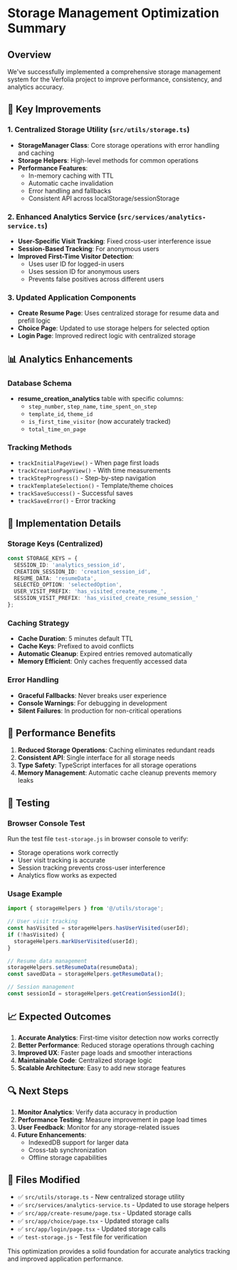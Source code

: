 # Storage Management Optimization Summary

## Overview
We've successfully implemented a comprehensive storage management system for the Verfolia project to improve performance, consistency, and analytics accuracy.

## 🎯 Key Improvements

### 1. Centralized Storage Utility (`src/utils/storage.ts`)
- **StorageManager Class**: Core storage operations with error handling and caching
- **Storage Helpers**: High-level methods for common operations
- **Performance Features**:
  - In-memory caching with TTL
  - Automatic cache invalidation
  - Error handling and fallbacks
  - Consistent API across localStorage/sessionStorage

### 2. Enhanced Analytics Service (`src/services/analytics-service.ts`)
- **User-Specific Visit Tracking**: Fixed cross-user interference issue
- **Session-Based Tracking**: For anonymous users
- **Improved First-Time Visitor Detection**:
  - Uses user ID for logged-in users
  - Uses session ID for anonymous users
  - Prevents false positives across different users

### 3. Updated Application Components
- **Create Resume Page**: Uses centralized storage for resume data and prefill logic
- **Choice Page**: Updated to use storage helpers for selected option
- **Login Page**: Improved redirect logic with centralized storage

## 📊 Analytics Enhancements

### Database Schema
- **resume_creation_analytics** table with specific columns:
  - `step_number`, `step_name`, `time_spent_on_step`
  - `template_id`, `theme_id`
  - `is_first_time_visitor` (now accurately tracked)
  - `total_time_on_page`

### Tracking Methods
- `trackInitialPageView()` - When page first loads
- `trackCreationPageView()` - With time measurements
- `trackStepProgress()` - Step-by-step navigation
- `trackTemplateSelection()` - Template/theme choices
- `trackSaveSuccess()` - Successful saves
- `trackSaveError()` - Error tracking

## 🔧 Implementation Details

### Storage Keys (Centralized)
```typescript
const STORAGE_KEYS = {
  SESSION_ID: 'analytics_session_id',
  CREATION_SESSION_ID: 'creation_session_id',
  RESUME_DATA: 'resumeData',
  SELECTED_OPTION: 'selectedOption',
  USER_VISIT_PREFIX: 'has_visited_create_resume_',
  SESSION_VISIT_PREFIX: 'has_visited_create_resume_session_'
};
```

### Caching Strategy
- **Cache Duration**: 5 minutes default TTL
- **Cache Keys**: Prefixed to avoid conflicts
- **Automatic Cleanup**: Expired entries removed automatically
- **Memory Efficient**: Only caches frequently accessed data

### Error Handling
- **Graceful Fallbacks**: Never breaks user experience
- **Console Warnings**: For debugging in development
- **Silent Failures**: In production for non-critical operations

## 🚀 Performance Benefits

1. **Reduced Storage Operations**: Caching eliminates redundant reads
2. **Consistent API**: Single interface for all storage needs
3. **Type Safety**: TypeScript interfaces for all storage operations
4. **Memory Management**: Automatic cache cleanup prevents memory leaks

## 🧪 Testing

### Browser Console Test
Run the test file `test-storage.js` in browser console to verify:
- Storage operations work correctly
- User visit tracking is accurate
- Session tracking prevents cross-user interference
- Analytics flow works as expected

### Usage Example
```typescript
import { storageHelpers } from '@/utils/storage';

// User visit tracking
const hasVisited = storageHelpers.hasUserVisited(userId);
if (!hasVisited) {
  storageHelpers.markUserVisited(userId);
}

// Resume data management
storageHelpers.setResumeData(resumeData);
const savedData = storageHelpers.getResumeData();

// Session management
const sessionId = storageHelpers.getCreationSessionId();
```

## 📈 Expected Outcomes

1. **Accurate Analytics**: First-time visitor detection now works correctly
2. **Better Performance**: Reduced storage operations through caching
3. **Improved UX**: Faster page loads and smoother interactions
4. **Maintainable Code**: Centralized storage logic
5. **Scalable Architecture**: Easy to add new storage features

## 🔍 Next Steps

1. **Monitor Analytics**: Verify data accuracy in production
2. **Performance Testing**: Measure improvement in page load times
3. **User Feedback**: Monitor for any storage-related issues
4. **Future Enhancements**:
   - IndexedDB support for larger data
   - Cross-tab synchronization
   - Offline storage capabilities

## 📁 Files Modified

- ✅ `src/utils/storage.ts` - New centralized storage utility
- ✅ `src/services/analytics-service.ts` - Updated to use storage helpers
- ✅ `src/app/create-resume/page.tsx` - Updated storage calls
- ✅ `src/app/choice/page.tsx` - Updated storage calls
- ✅ `src/app/login/page.tsx` - Updated storage calls
- ✅ `test-storage.js` - Test file for verification

This optimization provides a solid foundation for accurate analytics tracking and improved application performance.